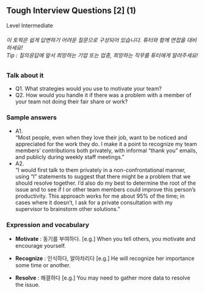 ## Tough Interview Questions [2] (1)
Level Intermediate
###### 이 토픽은 쉽게 답변하기 어려운 질문으로 구성되어 있습니다. 튜터와 함께 면접을 대비하세요!<br/>Tip : 질의응답에 앞서 희망하는 기업 또는 업종, 희망하는 직무를 튜터에게 알려주세요!

### Talk about it
- Q1. What strategies would you use to motivate your team?- Q2. How would you handle it if there was a problem with a member of your team not doing their fair share or work?
### Sample answers
- A1.  
“Most people, even when they love their job, want to be noticed and appreciated for the work they do. I make it a point to recognize my team members’ contributions both privately, with informal “thank you” emails, and publicly during weekly staff meetings.”- A2.  
“I would first talk to them privately in a non-confrontational manner, using “I” statements to suggest that there might be a problem that we should resolve together. I’d also do my best to determine the root of the issue and to see if I or other team members could improve this person’s productivity. This approach works for me about 95% of the time; in cases where it doesn’t, I ask for a private consultation with my supervisor to brainstorm other solutions.”
### Expression and vocabulary
- **Motivate** : 동기를 부여하다.
[e.g.] When you tell others, you motivate and encourage yourself.

- **Recognize** : 인식하다, 알아차리다
[e.g.] He will recognize her importance some time or another.

- **Resolve** : 해결하다
[e.g.] You may need to gather more data to resolve the issue.



